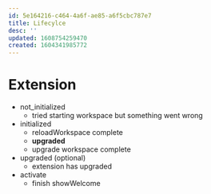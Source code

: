 ```yaml
---
id: 5e164216-c464-4a6f-ae85-a6f5cbc787e7
title: Lifecylce
desc: ''
updated: 1608754259470
created: 1604341985772
---
```



# Extension
- not_initialized
    - tried starting workspace but something went wrong
- initialized
    - reloadWorkspace complete
    - **upgraded**
    - upgrade workspace complete
- upgraded (optional)
    - extension has upgraded
- activate
    - finish showWelcome
